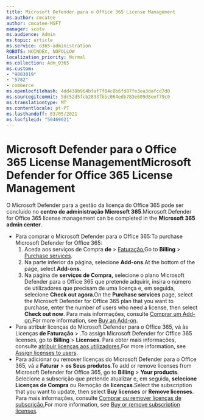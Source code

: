```yaml
---
title: Microsoft Defender para o Office 365 License Management
ms.author: cmcatee
author: cmcatee-MSFT
manager: scotv
ms.audience: Admin
ms.topic: article
ms.service: o365-administration
ROBOTS: NOINDEX, NOFOLLOW
localization_priority: Normal
ms.collection: Adm_O365
ms.custom:
- "9003019"
- "5782"
- commerce
ms.openlocfilehash: 4dd438b964bfaf7f04c8b6fd87fe3ea3dafcd7d0
ms.sourcegitcommit: 5dc52d5fcb2833fbbc064edb783e609d8eef79c0
ms.translationtype: MT
ms.contentlocale: pt-PT
ms.lasthandoff: 03/05/2021
ms.locfileid: "50469021"
---
```

# <a name="microsoft-defender-for-office-365-license-management"></a><span data-ttu-id="bbcf5-102">Microsoft Defender para o Office 365 License Management</span><span class="sxs-lookup"><span data-stu-id="bbcf5-102">Microsoft Defender for Office 365 License Management</span></span>

<span data-ttu-id="bbcf5-103">O Microsoft Defender para a gestão da licença do Office 365 pode ser concluído no  **centro de administração Microsoft 365**.</span><span class="sxs-lookup"><span data-stu-id="bbcf5-103">Microsoft Defender for Office 365 license management can be completed in the  **Microsoft 365 admin center**.</span></span>

- <span data-ttu-id="bbcf5-104">Para comprar o Microsoft Defender para o Office 365:</span><span class="sxs-lookup"><span data-stu-id="bbcf5-104">To purchase Microsoft Defender for Office 365:</span></span>
    1. <span data-ttu-id="bbcf5-105">Aceda aos serviços de Compra **de**  >  [Faturação.](https://go.microsoft.com/fwlink/p/?linkid=868433)</span><span class="sxs-lookup"><span data-stu-id="bbcf5-105">Go to **Billing** > [Purchase services](https://go.microsoft.com/fwlink/p/?linkid=868433).</span></span>
    2. <span data-ttu-id="bbcf5-106">Na parte inferior da página, selecione **Add-ons**.</span><span class="sxs-lookup"><span data-stu-id="bbcf5-106">At the bottom of the page, select **Add-ons**.</span></span>
    3. <span data-ttu-id="bbcf5-107">Na página de **serviços de Compra,** selecione o plano Microsoft Defender para o Office 365 que pretende adquirir, insira o número de utilizadores que precisam de uma licença e, em seguida, selecione **Check out agora**.</span><span class="sxs-lookup"><span data-stu-id="bbcf5-107">On the **Purchase services** page, select the Microsoft Defender for Office 365 plan that you want to purchase, enter the number of users who need a license, then select **Check out now**.</span></span> <span data-ttu-id="bbcf5-108">Para mais informações, consulte [Comprar um Add-on.](https://docs.microsoft.com/microsoft-365/commerce/buy-or-edit-an-add-on)</span><span class="sxs-lookup"><span data-stu-id="bbcf5-108">For more information, see [Buy an Add-on](https://docs.microsoft.com/microsoft-365/commerce/buy-or-edit-an-add-on).</span></span>
- <span data-ttu-id="bbcf5-109">Para atribuir licenças do Microsoft Defender para o Office 365, vá às Licenças **de Faturação**  >  .</span><span class="sxs-lookup"><span data-stu-id="bbcf5-109">To assign Microsoft Defender for Office 365 licenses, go to **Billing** > **Licenses**.</span></span> <span data-ttu-id="bbcf5-110">Para obter mais informações, consulte [atribuir licenças aos utilizadores.](https://docs.microsoft.com/microsoft-365/admin/manage/assign-licenses-to-users)</span><span class="sxs-lookup"><span data-stu-id="bbcf5-110">For more information, see [Assign licenses to users](https://docs.microsoft.com/microsoft-365/admin/manage/assign-licenses-to-users).</span></span>
- <span data-ttu-id="bbcf5-111">Para adicionar ou remover licenças do Microsoft Defender para o Office 365, vá a **Faturar**  >  **os Seus produtos**.</span><span class="sxs-lookup"><span data-stu-id="bbcf5-111">To add or remove licenses from Microsoft Defender for Office 365, go to **Billing** > **Your products**.</span></span> <span data-ttu-id="bbcf5-112">Selecione a subscrição que pretende atualizar e, em seguida, **selecione Licenças de Compra** ou Remoção de **licenças**.</span><span class="sxs-lookup"><span data-stu-id="bbcf5-112">Select the subscription that you want to update, then select **Buy licenses** or **Remove licenses**.</span></span> <span data-ttu-id="bbcf5-113">Para mais informações, consulte [Comprar ou remover licenças de subscrição.](https://docs.microsoft.com/microsoft-365/commerce/licenses/buy-licenses)</span><span class="sxs-lookup"><span data-stu-id="bbcf5-113">For more information, see [Buy or remove subscription licenses](https://docs.microsoft.com/microsoft-365/commerce/licenses/buy-licenses).</span></span>